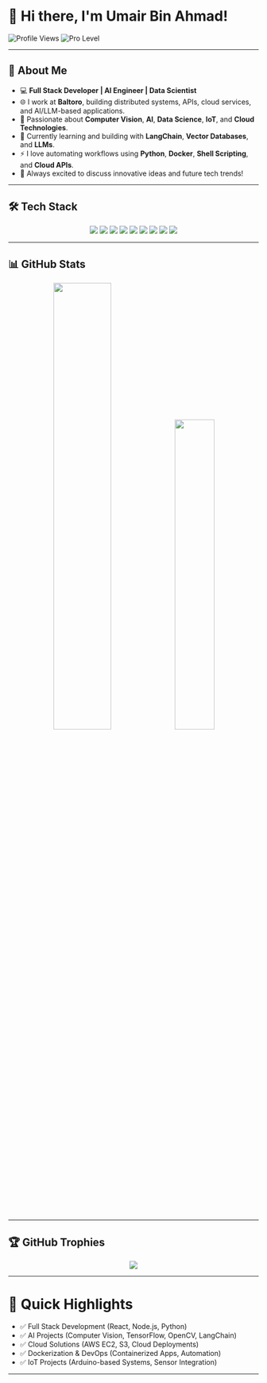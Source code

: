# 👋 Hi there, I'm Umair Bin Ahmad!

![Profile Views](https://komarev.com/ghpvc/?username=UmairAhmadBaltoro&style=flat-square&color=blueviolet)
![Pro Level](https://img.shields.io/badge/Pro--Level-Blue?style=flat-square&color=success)

---

## 🚀 About Me

- 💻 **Full Stack Developer | AI Engineer | Data Scientist**
- 🌐 I work at **Baltoro**, building distributed systems, APIs, cloud services, and AI/LLM-based applications.
- 🤖 Passionate about **Computer Vision**, **AI**, **Data Science**, **IoT**, and **Cloud Technologies**.
- 🌱 Currently learning and building with **LangChain**, **Vector Databases**, and **LLMs**.
- ⚡ I love automating workflows using **Python**, **Docker**, **Shell Scripting**, and **Cloud APIs**.
- 💬 Always excited to discuss innovative ideas and future tech trends!

---

## 🛠️ Tech Stack

<div align="center">
  <img src="https://img.shields.io/badge/Python-3776AB?style=for-the-badge&logo=python&logoColor=white" />
  <img src="https://img.shields.io/badge/OpenCV-5C3EE8?style=for-the-badge&logo=opencv&logoColor=white" />
  <img src="https://img.shields.io/badge/TensorFlow-FF6F00?style=for-the-badge&logo=tensorflow&logoColor=white" />
  <img src="https://img.shields.io/badge/Arduino-00979D?style=for-the-badge&logo=arduino&logoColor=white" />
  <img src="https://img.shields.io/badge/React-20232A?style=for-the-badge&logo=react&logoColor=61DAFB" />
  <img src="https://img.shields.io/badge/Node.js-339933?style=for-the-badge&logo=nodedotjs&logoColor=white" />
  <img src="https://img.shields.io/badge/Docker-2496ED?style=for-the-badge&logo=docker&logoColor=white" />
  <img src="https://img.shields.io/badge/AWS-232F3E?style=for-the-badge&logo=amazonaws&logoColor=white" />
  <img src="https://img.shields.io/badge/Bash-4EAA25?style=for-the-badge&logo=gnu-bash&logoColor=white" />
</div>

---

## 📊 GitHub Stats

<div align="center">
  <img src="https://github-readme-stats.vercel.app/api?username=UmairAhmadBaltoro&theme=blue-green&show_icons=true&count_private=true" width="48%" />
  <img src="https://github-readme-stats.vercel.app/api/top-langs/?username=UmairAhmadBaltoro&layout=compact&theme=radical" width="40%" />
</div>

---

## 🏆 GitHub Trophies

<div align="center">
  <img src="https://github-profile-trophy.vercel.app/?username=UmairAhmadBaltoro&theme=radical&no-frame=true&margin-w=5" />
</div>

---

# 🎯 Quick Highlights
- ✅ Full Stack Development (React, Node.js, Python)
- ✅ AI Projects (Computer Vision, TensorFlow, OpenCV, LangChain)
- ✅ Cloud Solutions (AWS EC2, S3, Cloud Deployments)
- ✅ Dockerization & DevOps (Containerized Apps, Automation)
- ✅ IoT Projects (Arduino-based Systems, Sensor Integration)

---

